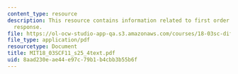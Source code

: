 ```yaml
---
content_type: resource
description: This resource contains information related to first order unit impulse
  response.
file: https://ol-ocw-studio-app-qa.s3.amazonaws.com/courses/18-03sc-differential-equations-fall-2011/8aad230eae44e97c79b1b4cbb3b55b6f_MIT18_03SCF11_s25_4text.pdf
file_type: application/pdf
resourcetype: Document
title: MIT18_03SCF11_s25_4text.pdf
uid: 8aad230e-ae44-e97c-79b1-b4cbb3b55b6f
---
```

